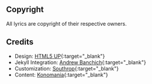 ## Copyright

All lyrics are copyright of their respective owners.

## Credits

* Design: [HTML5 UP](https://html5up.net){:target="_blank"}
* Jekyll Integration: [Andrew Banchich](http://andrewbanchi.ch){:target="_blank"}
* Customization: [Southrop](https://twitter.com/southro_p){:target="_blank"}
* Content: [Konomania](https://twitter.com/konomin_call){:target="_blank"}
